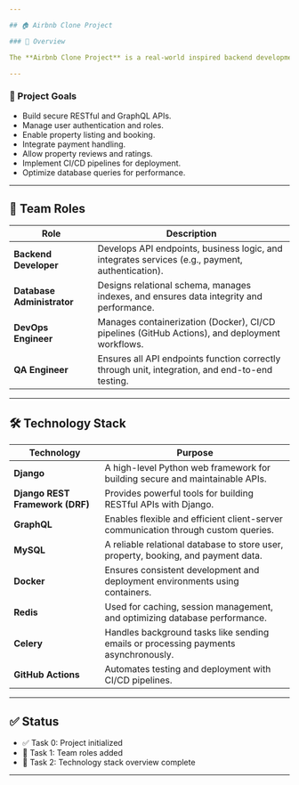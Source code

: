 ```yaml
---

## 🏠 Airbnb Clone Project 

### 📌 Overview

The **Airbnb Clone Project** is a real-world inspired backend development project that replicates key functionalities of Airbnb. It focuses on building scalable APIs, designing robust databases, ensuring secure user and payment interactions, and deploying with modern DevOps practices.

---
```


### 🎯 Project Goals

* Build secure RESTful and GraphQL APIs.
* Manage user authentication and roles.
* Enable property listing and booking.
* Integrate payment handling.
* Allow property reviews and ratings.
* Implement CI/CD pipelines for deployment.
* Optimize database queries for performance.

---

## 👥 Team Roles

| Role                       | Description                                                                                      |
| -------------------------- | ------------------------------------------------------------------------------------------------ |
| **Backend Developer**      | Develops API endpoints, business logic, and integrates services (e.g., payment, authentication). |
| **Database Administrator** | Designs relational schema, manages indexes, and ensures data integrity and performance.          |
| **DevOps Engineer**        | Manages containerization (Docker), CI/CD pipelines (GitHub Actions), and deployment workflows.   |
| **QA Engineer**            | Ensures all API endpoints function correctly through unit, integration, and end-to-end testing.  |

---

## 🛠️ Technology Stack

| Technology                      | Purpose                                                                             |
| ------------------------------- | ----------------------------------------------------------------------------------- |
| **Django**                      | A high-level Python web framework for building secure and maintainable APIs.        |
| **Django REST Framework (DRF)** | Provides powerful tools for building RESTful APIs with Django.                      |
| **GraphQL**                     | Enables flexible and efficient client-server communication through custom queries.  |
| **MySQL**                       | A reliable relational database to store user, property, booking, and payment data.  |
| **Docker**                      | Ensures consistent development and deployment environments using containers.        |
| **Redis**                       | Used for caching, session management, and optimizing database performance.          |
| **Celery**                      | Handles background tasks like sending emails or processing payments asynchronously. |
| **GitHub Actions**              | Automates testing and deployment with CI/CD pipelines.                              |

---

## ✅ Status

* ✅ Task 0: Project initialized
* 🔄 Task 1: Team roles added
* 🔄 Task 2: Technology stack overview complete

---
